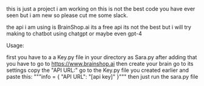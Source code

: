 this is just a project i am working on this is not the best code you have ever seen but i am new so please cut me some slack.

the api i am using is BrainShop.ai its a free api its not the best but i will try making to chatbot using chatgpt or maybe even gpt-4

Usage:

first you have to a a Key.py file in your directory as Sara.py after adding that you have to go to
https://www.brainshop.ai
then create your brain go to its settings copy the "API URL:"
go to the Key.py file you created earlier and paste this:
"""info = {
"API URL": "[api key]"
}"""
then just run the sara.py file
